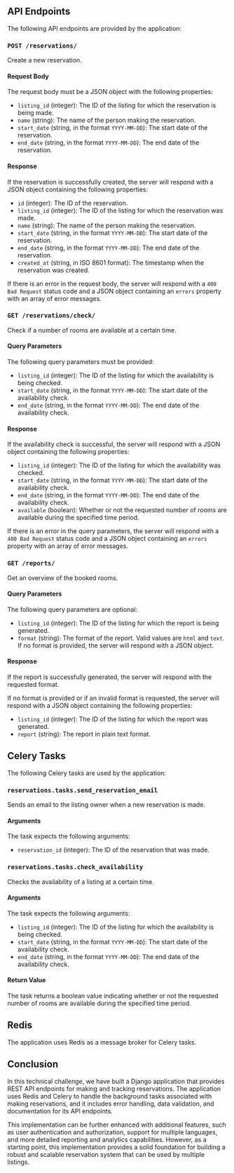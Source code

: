 ## API Endpoints

The following API endpoints are provided by the application:

### `POST /reservations/`

Create a new reservation.

#### Request Body

The request body must be a JSON object with the following properties:

- `listing_id` (integer): The ID of the listing for which the reservation is being made.
- `name` (string): The name of the person making the reservation.
- `start_date` (string, in the format `YYYY-MM-DD`): The start date of the reservation.
- `end_date` (string, in the format `YYYY-MM-DD`): The end date of the reservation.

#### Response

If the reservation is successfully created, the server will respond with a JSON object containing the following properties:

- `id` (integer): The ID of the reservation.
- `listing_id` (integer): The ID of the listing for which the reservation was made.
- `name` (string): The name of the person making the reservation.
- `start_date` (string, in the format `YYYY-MM-DD`): The start date of the reservation.
- `end_date` (string, in the format `YYYY-MM-DD`): The end date of the reservation.
- `created_at` (string, in ISO 8601 format): The timestamp when the reservation was created.

If there is an error in the request body, the server will respond with a `400 Bad Request` status code and a JSON object containing an `errors` property with an array of error messages.

### `GET /reservations/check/`

Check if a number of rooms are available at a certain time.

#### Query Parameters

The following query parameters must be provided:

- `listing_id` (integer): The ID of the listing for which the availability is being checked.
- `start_date` (string, in the format `YYYY-MM-DD`): The start date of the availability check.
- `end_date` (string, in the format `YYYY-MM-DD`): The end date of the availability check.

#### Response

If the availability check is successful, the server will respond with a JSON object containing the following properties:

- `listing_id` (integer): The ID of the listing for which the availability was checked.
- `start_date` (string, in the format `YYYY-MM-DD`): The start date of the availability check.
- `end_date` (string, in the format `YYYY-MM-DD`): The end date of the availability check.
- `available` (boolean): Whether or not the requested number of rooms are available during the specified time period.

If there is an error in the query parameters, the server will respond with a `400 Bad Request` status code and a JSON object containing an `errors` property with an array of
error messages.

### `GET /reports/`

Get an overview of the booked rooms.

#### Query Parameters

The following query parameters are optional:

- `listing_id` (integer): The ID of the listing for which the report is being generated.
- `format` (string): The format of the report. Valid values are `html` and `text`. If no format is provided, the server will respond with a JSON object.

#### Response

If the report is successfully generated, the server will respond with the requested format.

If no format is provided or if an invalid format is requested, the server will respond with a JSON object containing the following properties:

- `listing_id` (integer): The ID of the listing for which the report was generated.
- `report` (string): The report in plain text format.

## Celery Tasks

The following Celery tasks are used by the application:

### `reservations.tasks.send_reservation_email`

Sends an email to the listing owner when a new reservation is made.

#### Arguments

The task expects the following arguments:

- `reservation_id` (integer): The ID of the reservation that was made.

### `reservations.tasks.check_availability`

Checks the availability of a listing at a certain time.

#### Arguments

The task expects the following arguments:

- `listing_id` (integer): The ID of the listing for which the availability is being checked.
- `start_date` (string, in the format `YYYY-MM-DD`): The start date of the availability check.
- `end_date` (string, in the format `YYYY-MM-DD`): The end date of the availability check.

#### Return Value

The task returns a boolean value indicating whether or not the requested number of rooms are available during the specified time period.

## Redis

The application uses Redis as a message broker for Celery tasks.

## Conclusion

In this technical challenge, we have built a Django application that provides REST API endpoints for making and tracking reservations. The application uses Redis and Celery to handle the background tasks associated with making reservations, and it includes error handling, data validation, and documentation for its API endpoints.

This implementation can be further enhanced with additional features, such as user authentication and authorization, support for multiple languages, and more detailed reporting and analytics capabilities. However, as a starting point, this implementation provides a solid foundation for building a robust and scalable reservation system that can be used by multiple listings.
